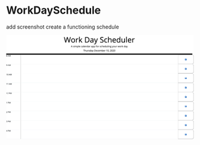 # WorkDaySchedule

add screenshot 
create a functioning schedule 

![Screenshot](WorkDayScheduler.png)

